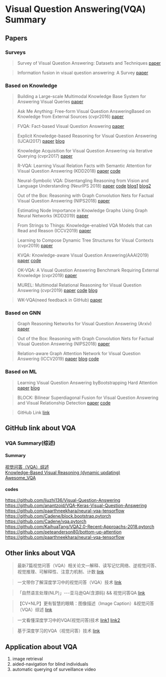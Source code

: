 # Visual Question Answering(VQA) Summary

## Papers

### Surveys

> Survey of Visual Question Answering: Datasets and Techniques 
[paper](https://arxiv.org/pdf/1705.03865.pdf)

> Information fusion in visual question answering: A Survey
[paper](https://pdf.sciencedirectassets.com/272144/1-s2.0-S1566253518X00098/1-s2.0-S1566253518308893/main.pdf?X-Amz-Security-Token=IQoJb3JpZ2luX2VjEB8aCXVzLWVhc3QtMSJIMEYCIQDa%2BZnt5QuIZWvmzJC8rgmrXpWzJ4FgA3gHKo6ZsxGZBAIhAOpJiJaT0KZEq9hH5nPFVj0HEHTpxVI3LLAOKS7jXTaEKr0DCIj%2F%2F%2F%2F%2F%2F%2F%2F%2F%2FwEQAhoMMDU5MDAzNTQ2ODY1IgxgnuHoexKKF%2Bgw6RwqkQNplaFErUt8z2qsKCimnoehuhSwAx77mktm%2BLS9twP5gCnoId6PxzbZnQa1k6JTPa2GQ6TE80FuDAuAwahtk%2FBD6MFjihOAVWZLUmrPZ3fio7qp8G8rAnelVBAEAmzIMJpfHzjAYAUfdZYXElDfwhBeJ9Um96TkRO4JCNf2tl3tX0ICtBkZLvHjwaj4S%2FDcpUimCkZ7%2FYLGpimim2J9kZMDq4qLnEcPj0oA7Bq15vz8BLR27e38%2Bf2SgNrl7TqsydtVzm96k6v5nWl86IjNQeZ8dzAz3yhnJYkZj35nSVa%2FBCJD%2FvPpahew1GEf%2BEujsuzGTomrooZ97%2FEkZoOhAB704JzxLL3g%2FP33Fh8pMEyYaBpm1vuRQGqNVKKb8rWO74EXA4IubKpmuQlYGbWTGrsBuX5oEwe2BgBA8VN6LS58odXfIziF%2Be7EQF6HmvLxS2kSA%2B4zasQ6nfDmbBBaQcsouH%2F6PSWkfl6vsEv6mzX98WwxiDOf0co7Mp7nzQUgNPl10dpF70ndOMfvL11%2FdkVJwjDUzJbwBTrqAZ6YTjSguUOlMrI%2BJlogU%2BvnCNNTAnM82MJx4QEcdPUrYT2ZgJnFTl%2FNWWEA4%2FqSXIB8ixKvlr3wp9RO%2FAFI2FHOW9X4aMvMRov5Jf9WozXzmb4vrQvac%2F7WrL4S3XFd2mjQu4VUwg31%2FVVkzhqcaH4Lq5skbf3XeoTrf6NF2%2FJqB5LCDSrcmp%2FAg1pjVO5MXslDuO5pZR0ogf9I0OmmXwX47pxJQ7YEwb%2FJN%2FPPHS2v3XeG0h8dzSbqMpno1oXS69kdibQG8GsqbMOJ4Tcv0WLY5G0yYD04aTPbMeI2IeIJrEA5w%2BcxwFhWAA%3D%3D&X-Amz-Algorithm=AWS4-HMAC-SHA256&X-Amz-Date=20191227T073459Z&X-Amz-SignedHeaders=host&X-Amz-Expires=300&X-Amz-Credential=ASIAQ3PHCVTYXIR7436B%2F20191227%2Fus-east-1%2Fs3%2Faws4_request&X-Amz-Signature=7545b0fb47586d4b31e3836bf66daecba73effa5bb4321691dc2e883ea60e249&hash=6856ca38fcc0cea24e46601c8d5408436e2f0fddabeccb2c7ceea96e608abbe9&host=68042c943591013ac2b2430a89b270f6af2c76d8dfd086a07176afe7c76c2c61&pii=S1566253518308893&tid=spdf-3fd1eb27-5bb1-47a1-a40f-40c642ab8be0&sid=d3cc9df811b39643ed3b40e78d72ab5309a7gxrqa&type=client)

### Based on Knowledge

> Building a Large-scale Multimodal Knowledge Base System for Answering Visual Queries 
[paper](https://arxiv.org/abs/1507.05670)

> Ask Me Anything: Free-form Visual Question AnsweringBased on Knowledge from External Sources (cvpr2016) 
[paper](https://arxiv.org/abs/1511.06973)

> FVQA: Fact-based Visual Question Answering 
[paper](https://arxiv.org/abs/1606.05433)

> Explicit Knowledge-based Reasoning for Visual Question Answering (IJCAI2017)
[paper](https://www.ijcai.org/proceedings/2017/179)
[blog](https://blog.csdn.net/TgqDT3gGaMdkHasLZv/article/details/80851407)

> Knowledge Acquisition for Visual Question Answering via Iterative Querying (cvpr2017)
[paper](http://openaccess.thecvf.com/content_cvpr_2017/papers/Zhu_Knowledge_Acquisition_for_CVPR_2017_paper.pdf)

> R-VQA: Learning Visual Relation Facts with Semantic Attention for Visual Question Answering (KDD2018)
[paper](https://arxiv.org/abs/1805.09701)
[code](https://github.com/lupantech/rvqa)

> Neural-Symbolic VQA: Disentangling Reasoning from Vision and Language Understanding (NeurIPS 2018)
[paper](https://arxiv.org/abs/1810.02338)
[code](https://github.com/kexinyi/ns-vqa)
[blog1](https://zhuanlan.zhihu.com/p/61533835)
[blog2](https://zhuanlan.zhihu.com/p/46392910)

> Out of the Box: Reasoning with Graph Convolution Nets for Factual Visual Question Answering (NIPS2018)
[paper](https://arxiv.org/abs/1811.00538)

> Estimating Node Importance in Knowledge Graphs Using Graph Neural Networks (KDD2019)
[paper](https://arxiv.org/abs/1905.08865)

> From Strings to Things: Knowledge-enabled VQA Models that can Read and Reason (ICCV2019)
[paper](http://openaccess.thecvf.com/content_ICCV_2019/papers/Singh_From_Strings_to_Things_Knowledge-Enabled_VQA_Model_That_Can_Read_ICCV_2019_paper.pdf)

> Learning to Compose Dynamic Tree Structures for Visual Contexts (cvpr2019)
[paper](https://zpascal.net/cvpr2019/Tang_Learning_to_Compose_Dynamic_Tree_Structures_for_Visual_Contexts_CVPR_2019_paper.pdf)

> KVQA: Knowledge-aware Visual Question Answering(AAAI2019)
[paper](https://www.aaai.org/ojs/index.php/AAAI/article/view/4915)
[code](http://malllabiisc.github.io/resources/kvqa/)

> OK-VQA: A Visual Question Answering Benchmark Requiring External Knowledge (cvpr2019)
[paper](https://arxiv.org/abs/1906.00067)

> MUREL: Multimodal Relational Reasoning for Visual Question Answering (cvpr2019)
[paper](https://arxiv.org/abs/1902.09487)
[code](https://github.com/Cadene/murel.bootstrap.pytorch)
[blog](https://zhuanlan.zhihu.com/p/94553059)

> WK-VQA(need feedback in GitHub)
[paper](https://github.com/sanket0211/WK-VQA/)


### Based on GNN

> Graph Reasoning Networks for Visual Question Answering (Arxiv)
[paper](https://arxiv.org/pdf/1907.09815.pdf)

> Out of the Box: Reasoning with Graph Convolution Nets for Factual Visual Question Answering (NIPS2018)
[paper](https://arxiv.org/abs/1811.00538)

> Relation-aware Graph Attention Network for Visual Question Answering (ICCV2019)
[paper](https://arxiv.org/pdf/1903.12314.pdf)
[blog](https://zhuanlan.zhihu.com/p/63820622)
[code](https://github.com/linjieli222/VQA_ReGAT)

### Based on ML

> Learning Visual Question Answering byBootstrapping Hard Attention
[paper](https://arxiv.org/pdf/1808.00300.pdf)
[blog](https://zhuanlan.zhihu.com/p/41546921)

> BLOCK: Bilinear Superdiagonal Fusion for Visual Question Answering and Visual Relationship Detection
[paper](https://arxiv.org/abs/1902.00038)
[code](https://github.com/Cadene/block.bootstrap.pytorch)

> GitHub Link [link](https://github.com/chingyaoc/awesome-vqa)

## GitHub link about VQA

### VQA Summary(综述)

#### Summary

[视觉问答（VQA）综述](https://github.com/seagle0128/Algorithm_Interview_Notes-Chinese/blob/master/_papers/QA-%E8%A7%86%E8%A7%89%E9%97%AE%E7%AD%94-A-%E7%BB%BC%E8%BF%B0.md)  
[Knowledge-Based Visual Reasoning (dynamic updating)](https://github.com/Sympathize/vkr-papers)  
[Awesome_VQA](https://github.com/waallf/Awesome_VQA)

#### codes

https://github.com/liuzhi136/Visual-Question-Answering  
https://github.com/anantzoid/VQA-Keras-Visual-Question-Answering  
https://github.com/paarthneekhara/neural-vqa-tensorflow  
https://github.com/Cadene/block.bootstrap.pytorch  
https://github.com/Cadene/vqa.pytorch  
https://github.com/KaihuaTang/VQA2.0-Recent-Approachs-2018.pytorch  
https://github.com/peteanderson80/bottom-up-attention  
https://github.com/paarthneekhara/neural-vqa-tensorflow

## Other links about VQA

> 最新7篇视觉问答（VQA）相关论文—解释、读写记忆网络、逆视觉问答、视觉推理、可解释性、注意力机制、计数 [link](https://cloud.tencent.com/developer/article/1086325)

> 一文带你了解深度学习中的视觉问答（VQA）技术 [link](https://zhuanlan.zhihu.com/p/34312290)

> 「自然语言处理(NLP)」---亚马逊QA(含源码) && 视觉问答QA [link](https://zhuanlan.zhihu.com/p/78357484)

> 【CV+NLP】更有智慧的眼睛：图像描述（Image Caption）&视觉问答（VQA）综述 [link](https://zhuanlan.zhihu.com/p/52499758)

> 一文看懂深度学习中的VQA(视觉问答)技术 [link1](https://zhuanlan.zhihu.com/p/35305264) [link2](https://www.jianshu.com/p/76d2e081e303)

> 基于深度学习的VQA（视觉问答）技术 [link](https://zhuanlan.zhihu.com/p/22530291)

## Application about VQA

1. image retrieval
2. aided-navigation for blind individuals
3. automatic querying of surveillance video
